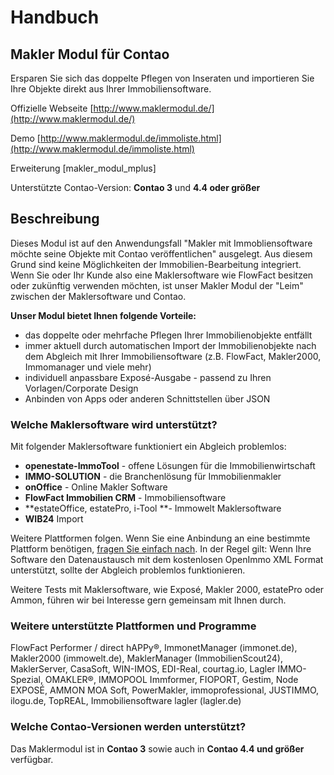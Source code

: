 # Handbuch

## Makler Modul für Contao

Ersparen Sie sich das doppelte Pflegen von Inseraten und importieren Sie Ihre Objekte direkt aus Ihrer Immobiliensoftware.

Offizielle Webseite [http://www.maklermodul.de/](http://www.maklermodul.de/)

Demo [http://www.maklermodul.de/immoliste.html](http://www.maklermodul.de/immoliste.html)

Erweiterung \[makler\_modul\_mplus\]

Unterstützte Contao-Version: **Contao 3** und **4.4 oder größer**

## Beschreibung

Dieses Modul ist auf den Anwendungsfall  "Makler mit Immobliensoftware möchte seine Objekte mit Contao veröffentlichen" ausgelegt. Aus diesem Grund sind keine Möglichkeiten der Immobilien-Bearbeitung integriert. Wenn Sie oder Ihr Kunde also eine Maklersoftware wie FlowFact besitzen oder zukünftig verwenden möchten, ist unser Makler Modul der "Leim" zwischen der Maklersoftware und Contao.

**Unser Modul bietet Ihnen folgende Vorteile:**

* das doppelte oder mehrfache Pflegen Ihrer Immobilienobjekte entfällt
* immer aktuell durch automatischen Import der Immobilienobjekte nach dem Abgleich mit Ihrer Immobiliensoftware \(z.B. FlowFact, Makler2000, Immomanager und viele mehr\)
* individuell anpassbare Exposé-Ausgabe - passend zu Ihren Vorlagen/Corporate Design
* Anbinden von Apps oder anderen Schnittstellen über JSON

### Welche Maklersoftware wird unterstützt?

Mit folgender Maklersoftware funktioniert ein Abgleich problemlos:

* **openestate-ImmoTool** - offene Lösungen für die Immobilienwirtschaft
* **IMMO-SOLUTION** - die Branchenlösung für Immobilienmakler
* **onOffice** - Online Makler Software
* **FlowFact Immobilien CRM** - Immobiliensoftware
* **estateOffice, estatePro, i-Tool **- Immowelt Maklersoftware
* **WIB24** Import

Weitere Plattformen folgen. Wenn Sie eine Anbindung an eine bestimmte Plattform benötigen, [fragen Sie einfach nach](https://www.maklermodul.de/index.php/kontakt.html). In der Regel gilt: Wenn Ihre Software den Datenaustausch mit dem kostenlosen OpenImmo XML Format unterstützt, sollte der Abgleich problemlos funktionieren.

Weitere Tests mit Maklersoftware, wie Exposé, Makler 2000, estatePro oder Ammon, führen wir bei Interesse gern gemeinsam mit Ihnen durch.

### Weitere unterstützte Plattformen und Programme

FlowFact Performer / direct hAPPy®, ImmonetManager \(immonet.de\), Makler2000 \(immowelt.de\), MaklerManager \(ImmobilienScout24\), MaklerServer, CasaSoft, WIN-IMOS, EDI-Real, courtag.io, Lagler IMMO-Spezial, OMAKLER®, IMMOPOOL Immformer, FIOPORT, Gestim, Node EXPOSÉ, AMMON MOA Soft, PowerMakler, immoprofessional, JUSTIMMO, ilogu.de, TopREAL, Immobiliensoftware lagler \(lagler.de\)

### Welche Contao-Versionen werden unterstützt?

Das Maklermodul ist in **Contao 3** sowie auch in **Contao 4.4 und größer** verfügbar.

